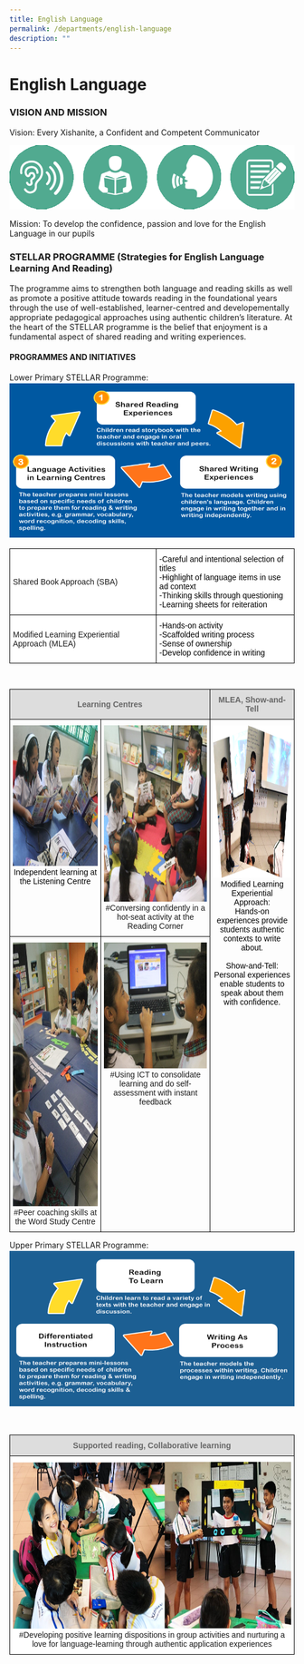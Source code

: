 ```yaml
---
title: English Language
permalink: /departments/english-language
description: ""
---
```

# **English Language**

### VISION AND MISSION

Vision: Every Xishanite, a Confident and Competent Communicator

![](/images/01EL_Department.png)

Mission: To develop the confidence, passion and love for the English Language in our pupils

### STELLAR PROGRAMME (Strategies for English Language Learning And Reading)

The programme aims to strengthen both language and reading skills as well as promote a positive attitude towards reading in the foundational years through the use of well-established, learner-centred and developementally appropriate pedagogical approaches using authentic children’s literature. At the heart of the STELLAR programme is the belief that enjoyment is a fundamental aspect of shared reading and writing experiences.

#### PROGRAMMES AND INITIATIVES

Lower Primary STELLAR Programme:
![](/images/02EL_Department.png)

<table style="border-collapse:collapse;border-spacing:0" class="tg"><thead><tr><th style="background-color:#FFF;border-color:black;border-style:solid;border-width:1px;font-family:Arial, sans-serif;font-size:14px;font-weight:normal;overflow:hidden;padding:10px 5px;text-align:left;vertical-align:middle;word-break:normal">Shared Book Approach (SBA)<br></th><th style="background-color:#FFF;border-color:black;border-style:solid;border-width:1px;font-family:Arial, sans-serif;font-size:14px;font-weight:normal;overflow:hidden;padding:10px 5px;text-align:left;vertical-align:top;word-break:normal"><span style="font-weight:400;color:#000">-Careful and intentional selection of titles</span><br><span style="font-weight:400;color:#000">-Highlight of language items in use ad context</span><br><span style="font-weight:400;color:#000">-Thinking skills through questioning</span><br><span style="font-weight:400;color:#000">-Learning sheets for reiteration</span></th></tr></thead><tbody><tr><td style="background-color:#FFF;border-color:black;border-style:solid;border-width:1px;font-family:Arial, sans-serif;font-size:14px;overflow:hidden;padding:10px 5px;text-align:left;vertical-align:middle;word-break:normal">Modified Learning Experiential Approach (MLEA)<br></td><td style="background-color:#FFF;border-color:black;border-style:solid;border-width:1px;font-family:Arial, sans-serif;font-size:14px;overflow:hidden;padding:10px 5px;text-align:left;vertical-align:top;word-break:normal"><span style="font-weight:400;color:#000">-Hands-on activity</span><br><span style="font-weight:400;color:#000">-Scaffolded writing process</span><br><span style="font-weight:400;color:#000">-Sense of ownership</span><br><span style="font-weight:400;color:#000">-Develop confidence in writing</span></td></tr></tbody></table>

<br>

<table style="border-collapse:collapse;border-spacing:0" class="tg"><thead><tr><th style="background-color:#DDD;border-color:black;border-style:solid;border-width:1px;color:#666;font-family:Arial, sans-serif;font-size:14px;font-weight:bold;overflow:hidden;padding:10px 5px;text-align:center;vertical-align:middle;word-break:normal" colspan="2"><span style="color:#666;background-color:#DDD">Learning Centres</span></th><th style="background-color:#DDD;border-color:black;border-style:solid;border-width:1px;color:#666;font-family:Arial, sans-serif;font-size:14px;font-weight:bold;overflow:hidden;padding:10px 5px;text-align:center;vertical-align:middle;word-break:normal"><span style="color:#666;background-color:#DDD">MLEA, Show-and-Tell</span></th></tr></thead><tbody><tr><td style="border-color:black;border-style:solid;border-width:1px;font-family:Arial, sans-serif;font-size:14px;overflow:hidden;padding:10px 5px;text-align:center;vertical-align:top;word-break:normal"><img src="/images/03EL_Department.jpg" alt="03EL_Department.jpg" width="243" height="248"><br><span style="font-weight:400;color:#000">Independent learning at the Listening Centre</span></td><td style="border-color:black;border-style:solid;border-width:1px;font-family:Arial, sans-serif;font-size:14px;overflow:hidden;padding:10px 5px;text-align:center;vertical-align:top;word-break:normal"><img src="/images/04EL_Department.jpg" alt="04EL_Department.jpg" width="237" height="311">#Conversing confidently in a hot-seat activity at the Reading Corner</td><td style="border-color:black;border-style:solid;border-width:1px;font-family:Arial, sans-serif;font-size:14px;overflow:hidden;padding:10px 5px;text-align:center;vertical-align:top;word-break:normal" rowspan="2"><img src="/images/07EL_Department.png" alt="07EL_Department.png" width="241" height="269"><br><span style="font-weight:400;color:#000">Modified Learning Experiential Approach:</span><br><span style="font-weight:400;color:#000">Hands-on experiences provide students authentic contexts to write about.</span><br><br><span style="font-weight:400;color:#000">Show-and-Tell:</span><br><span style="font-weight:400;color:#000">Personal experiences enable students to speak about them with confidence.</span></td></tr><tr><td style="border-color:black;border-style:solid;border-width:1px;font-family:Arial, sans-serif;font-size:14px;overflow:hidden;padding:10px 5px;text-align:center;vertical-align:top;word-break:normal"><img src="/images/06EL_Department.jpg" alt="06EL_Department.jpg" width="243" height="465">#Peer coaching skills at the Word Study Centre<br></td><td style="border-color:black;border-style:solid;border-width:1px;font-family:Arial, sans-serif;font-size:14px;overflow:hidden;padding:10px 5px;text-align:center;vertical-align:top;word-break:normal"><img src="/images/05EL_Department.jpg" alt="05EL_Department.jpg" width="237" height="222">#Using ICT to consolidate learning and do self-assessment with instant feedback<br></td></tr></tbody></table>

Upper Primary STELLAR Programme:
![](/images/08EL_Department.png)

<br>

<table style="border-collapse:collapse;border-spacing:0" class="tg"><thead><tr><th style="background-color:#DDD;border-color:black;border-style:solid;border-width:1px;color:#666;font-family:Arial, sans-serif;font-size:14px;font-weight:bold;overflow:hidden;padding:10px 5px;text-align:center;vertical-align:middle;word-break:normal"><span style="color:#666;background-color:#DDD">Supported reading, Collaborative learning</span></th></tr></thead><tbody><tr><td style="background-color:#FFF;border-color:black;border-style:solid;border-width:1px;font-family:Arial, sans-serif;font-size:14px;overflow:hidden;padding:10px 5px;text-align:center;vertical-align:top;word-break:normal"><img src="/images/09EL_Department.png" alt="09EL_Department.png" width="720" height="294">#Developing positive learning dispositions in group activities and nurturing a love for language-learning through authentic application experiences</td></tr></tbody></table>

